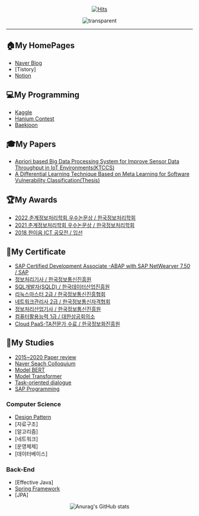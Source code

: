 <div align=center>
  
  



  
  [![Hits](https://hits.seeyoufarm.com/api/count/incr/badge.svg?url=https%3A%2F%2Fgithub.com%2Fjinsusong%2Fhit-counter&count_bg=%2379C83D&title_bg=%23555555&icon=&icon_color=%23E7E7E7&title=hits&edge_flat=false)](https://hits.seeyoufarm.com)
  
  ![transparent](https://capsule-render.vercel.app/api?type=transparent&fontColor=3290c7&text=jinsu%20Song&height=150&fontSize=60&desc=GitHub&descAlignY=75&descAlign=60)

<!-- # Jinsu's GitHub:relaxed: -->
</div>   

---
## 🏠My HomePages
* [Naver Blog](https://blog.naver.com/iko153)
* [Tistory]
* [Notion](https://www.notion.so/PyTorch-217004801d1447e08f73aa821f605624)   

<!-- ## 💻My Projects    -->
## 💻My Programming
* [Kaggle](https://github.com/jinsusong/study-Kaggle)
* [Hanium Contest](https://github.com/jinsusong/18-contestPrj-spring-truck)
* [Baekjoon](https://github.com/jinsusong/study-Baekjoon)

## 🎓My Papers
* [Apriori based Big Data Processing System for Improve Sensor Data Throughput in IoT Environments(KTCCS)](https://www.koreascience.or.kr/article/JAKO202130865154553.page?&lang=en)
* [A Differential Learning Technique Based on Meta Learning for Software Vulnerability Classification(Thesis)]()

## 🏆My Awards
* [2022 춘계정보처리학회 우수논문상 / 한국정보처리학회]()
* [2021 춘계정보처리학회 우수논문상 / 한국정보처리학회]()
* [2018 한이음 ICT 공모전          / 입선]()

## 🌱My Certificate
* [SAP Certified Development Associate -ABAP with SAP NetWearver 7.50 / SAP]()
* [정보처리기사       / 한국정보통신진흥원]()
* [SQL개발자(SQLD)   / 한국데이터산업진흥원]()
* [리눅스마스터 2급   / 한국정보통신진흥협회]()
* [네트워크관리사 2급 / 한국정보통신자격협회]()
* [정보처리산업기사   / 한국정보통신진흥원]()
* [컴퓨터활용능력 1급 / 대한상공회의소]()
* [Cloud PaaS-TA전문가 수료 / 한국정보화진흥원]()

## 📖My Studies   
<!--
* [Machine Learning](https://github.com/jinsusong/ML_DL)
* [Deep Learning-PyTorch](https://github.com/jinsusong/study-pytorch-DL)
* [NLP-Basic](https://github.com/jinsusong/study-nlp-basic) 
* [NLP CS224N-lecture-Review](https://github.com/jinsusong/study-CS224N-lecture-Review) 
* [NLP Extream Multi Label Classification](https://github.com/jinsusong/Classification)
-->
* [2015~2020 Paper review](https://github.com/jinsusong/study-NLP-paper-review-2015-2020)
* [Naver Seach Colloquium](https://github.com/jinsusong/study-naver-search)
* [Model BERT](https://github.com/jinsusong/study-NLP-BERT)
* [Model Transformer](https://github.com/jinsusong/study-NLP-Transformer)
* [Task-oriented dialogue](https://github.com/jinsusong/TOD)
* [SAP Programming](https://github.com/jinsusong/study-SAP)

### Computer Science 
* [Design Pattern](https://github.com/jinsusong/CS-Study)
* [자료구조]
* [알고리즘]
* [네트워크]
* [운영체제]
* [데이터베이스]

### Back-End 
* [Effective Java] 
* [Spring Framework](https://github.com/jinsusong/Backend-Spring)
* [JPA]





 
 
 <div align=center>
 
  ![Anurag's GitHub stats](https://github-readme-stats.vercel.app/api?username=jinsusong&show_icons=true)
 
 </div>
 
 
<!--
**jinsusong/jinsusong** is a ✨ _special_ ✨ repository because its `README.md` (this file) appears on your GitHub profile.

Here are some ideas to get you started:

- 🔭 I’m currently working on ...
- 🌱 I’m currently learning ...
- 👯 I’m looking to collaborate on ...
- 🤔 I’m looking for help with ...
- 💬 Ask me about ...
- 📫 How to reach me: ...
- 😄 Pronouns: ...
- ⚡ Fun fact: ...
-->


